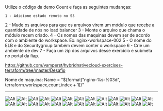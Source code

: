 Utilize o código da demo Count e faça as seguintes mudanças:

    1 - Adicione estado remoto no S3
2 - Mude os arquivos para que os arquivos virem um módulo que recebe a quantidade de nós no load balancer
3 - Monte o arquivo que chama o módulo recem criado.
    4 - Os nomes das maquinas devem ser de acordo com o ambiente do workspace. Ex: nginx-workspace-002
    5 - O nome do ELB e do Securitygroup também devem conter o workspace
    6 - Crie um ambiente de dev
    7 - Faça um zip dos arquivos desse exercicio e submeta no portal da fiap.


https://github.com/vamperst/hybridnativecloud-exercises-terraform/tree/master/Desafio

Nome de maquina:
Name = "${format("nginx-%s-%03d", terraform.workspace,count.index + 1)}"

---


![Alt](images/1.png)
![Alt](images/2.png)
![Alt](images/3.png)
![Alt](images/4.png)
![Alt](images/5.png)
![Alt](images/6.png)
![Alt](images/7.png)
![Alt](images/8.png)
![Alt](images/9.png)
![Alt](images/10.png)
![Alt](images/11.png)
![Alt](images/12.png)
![Alt](images/13.png)
![Alt](images/14.png)
![Alt](images/15.png)
![Alt](images/16.png)
![Alt](images/17.png)
![Alt](images/18.png)
![Alt](images/19.png)
![Alt](images/20.png)
![Alt](images/21.png)
![Alt](images/22.png)
![Alt](images/23.png)
![Alt](images/25.png)
![Alt](images/25.png)
![Alt](images/26.png)

